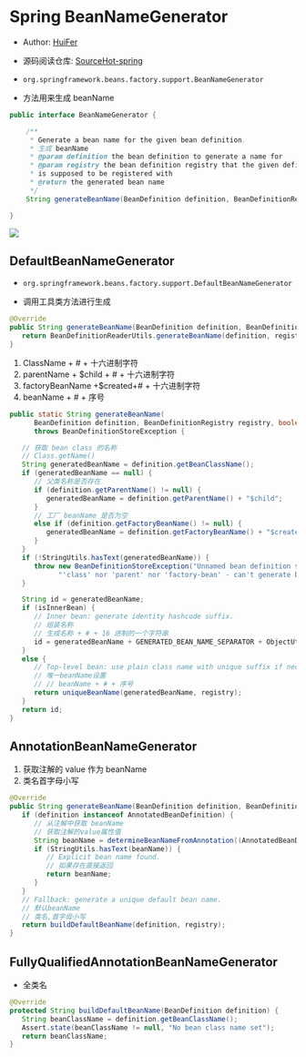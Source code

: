 # Spring BeanNameGenerator

- Author: [HuiFer](https://github.com/huifer)
- 源码阅读仓库: [SourceHot-spring](https://github.com/SourceHot/spring-framework-read)

- `org.springframework.beans.factory.support.BeanNameGenerator`
- 方法用来生成 beanName

```java
public interface BeanNameGenerator {

	/**
	 * Generate a bean name for the given bean definition.
	 * 生成 beanName
	 * @param definition the bean definition to generate a name for
	 * @param registry the bean definition registry that the given definition
	 * is supposed to be registered with
	 * @return the generated bean name
	 */
	String generateBeanName(BeanDefinition definition, BeanDefinitionRegistry registry);

}
```

![](https://fastly.jsdelivr.net/gh/doocs/source-code-hunter@main/images/spring/BeanNameGenerator.png)

## DefaultBeanNameGenerator

- `org.springframework.beans.factory.support.DefaultBeanNameGenerator`

- 调用工具类方法进行生成

```java
@Override
public String generateBeanName(BeanDefinition definition, BeanDefinitionRegistry registry) {
   return BeanDefinitionReaderUtils.generateBeanName(definition, registry);
}
```

1. ClassName + # + 十六进制字符
2. parentName + \$child + # + 十六进制字符
3. factoryBeanName +\$created+# + 十六进制字符
4. beanName + # + 序号

```java
public static String generateBeanName(
      BeanDefinition definition, BeanDefinitionRegistry registry, boolean isInnerBean)
      throws BeanDefinitionStoreException {

   // 获取 bean class 的名称
   // Class.getName()
   String generatedBeanName = definition.getBeanClassName();
   if (generatedBeanName == null) {
      // 父类名称是否存在
      if (definition.getParentName() != null) {
         generatedBeanName = definition.getParentName() + "$child";
      }
      // 工厂 beanName 是否为空
      else if (definition.getFactoryBeanName() != null) {
         generatedBeanName = definition.getFactoryBeanName() + "$created";
      }
   }
   if (!StringUtils.hasText(generatedBeanName)) {
      throw new BeanDefinitionStoreException("Unnamed bean definition specifies neither " +
            "'class' nor 'parent' nor 'factory-bean' - can't generate bean name");
   }

   String id = generatedBeanName;
   if (isInnerBean) {
      // Inner bean: generate identity hashcode suffix.
      // 组装名称
      // 生成名称 + # + 16 进制的一个字符串
      id = generatedBeanName + GENERATED_BEAN_NAME_SEPARATOR + ObjectUtils.getIdentityHexString(definition);
   }
   else {
      // Top-level bean: use plain class name with unique suffix if necessary.
      // 唯一beanName设置
      // // beanName + # + 序号
      return uniqueBeanName(generatedBeanName, registry);
   }
   return id;
}
```

## AnnotationBeanNameGenerator

1. 获取注解的 value 作为 beanName
2. 类名首字母小写

```java
@Override
public String generateBeanName(BeanDefinition definition, BeanDefinitionRegistry registry) {
   if (definition instanceof AnnotatedBeanDefinition) {
      // 从注解中获取 beanName
      // 获取注解的value属性值
      String beanName = determineBeanNameFromAnnotation((AnnotatedBeanDefinition) definition);
      if (StringUtils.hasText(beanName)) {
         // Explicit bean name found.
         // 如果存在直接返回
         return beanName;
      }
   }
   // Fallback: generate a unique default bean name.
   // 默认beanName
   // 类名,首字母小写
   return buildDefaultBeanName(definition, registry);
}
```

## FullyQualifiedAnnotationBeanNameGenerator

- 全类名

```java
@Override
protected String buildDefaultBeanName(BeanDefinition definition) {
   String beanClassName = definition.getBeanClassName();
   Assert.state(beanClassName != null, "No bean class name set");
   return beanClassName;
}
```
